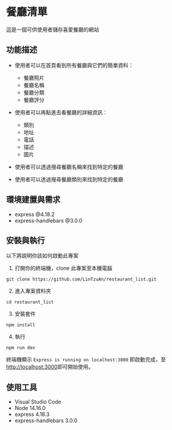 # 餐廳清單
這是一個可供使用者儲存喜愛餐廳的網站

## 功能描述
- 使用者可以在首頁看到所有餐廳與它們的簡單資料：
  - 餐廳照片
  - 餐廳名稱
  - 餐廳分類
  - 餐廳評分
  
- 使用者可以再點進去看餐廳的詳細資訊：
  - 類別
  - 地址
  - 電話
  - 描述
  - 圖片
  
- 使用者可以透過搜尋餐廳名稱來找到特定的餐廳

- 使用者可以透過搜尋餐廳類別來找到特定的餐廳

## 環境建置與需求
- express @4.18.2
- express-handlebars @3.0.0

## 安裝與執行
以下將說明你該如何啟動此專案

1. 打開你的終端機，clone 此專案至本機電腦
```
git clone https://github.com/LinTzuAn/restaurant_list.git
```

2. 進入專案資料夾
```
cd restaurant_list
```

3. 安裝套件
```
npm install
```

4. 執行
```
npm run dev
```

終端機顯示 `Express is running on localhost:3000` 即啟動完成，至[http://localhost:3000](http://localhost:3000)即可開始使用。

## 使用工具
- Visual Studio Code 
- Node 14.16.0
- express 4.18.3
- express-handlebars 3.0.0
